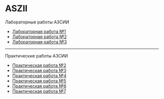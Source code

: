 # ASZII
Лабораторные работы АЗСИИ

- [Лабораторная работа №1](https://github.com/Sap0ff/ASZII/tree/main/AZSIILR1_Sapov)
- [Лабораторная работа №2](https://github.com/Sap0ff/ASZII/tree/main/AZSIILR2_Sapov)
- [Лабораторная работа №3](https://github.com/Sap0ff/ASZII/tree/main/AZSIILR3_Sapov)
- --
Практические работы АЗСИИ

- [Практическая работа №2](https://github.com/Sap0ff/ASZII/tree/main/AZSII_PR_2)
- [Практическая работа №3](https://github.com/Sap0ff/ASZII/tree/main/AZSII_PR_3)
- [Практическая работа №4](https://github.com/Sap0ff/ASZII/tree/main/AZSII_PR_4)
- [Практическая работа №5](https://github.com/Sap0ff/ASZII/tree/main/AZSII_PR_5)
- [Практическая работа №6](https://github.com/Sap0ff/ASZII/tree/main/AZSII_PR_6)
- [Практическая работа №7](https://github.com/Sap0ff/ASZII/tree/main/AZSII_PR_7)
